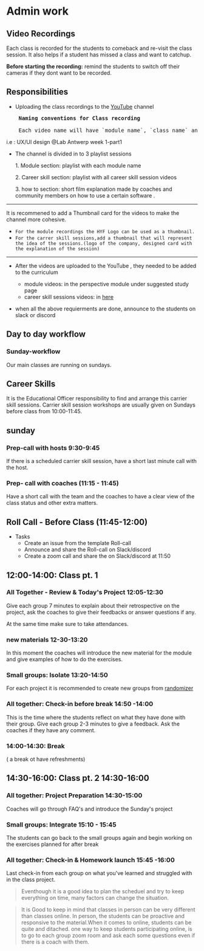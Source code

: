 # Admin work

## Video Recordings

Each class is recorded for the students to comeback and re-visit the class session. It also helps if a student has missed a class and want to catchup.

**Before starting the recording:** remind the students to switch off their cameras if they dont want to be recorded.

## Responsibilities

* Uploading the class recordings to the [YouTube](https://www.youtube.com/channel/UCSusZcZHEkVqD6oHe9U4UxQ) channel

    <pre> <b>Naming conventions for Class recording</b>

   Each video name will have `module name`, `class name` and  module week". Additionally if the class recording is separated with parts(before break and after break), add `-part number`
 i.e : UX/UI design @Lab Antwerp week 1-part1
</pre>

* The channel is divided in to 3 playlist sessions

    1\.  Module section: playlist with each module name

    2\.  Career skill section: playlist with all career skill session videos

    3\.  how to section: short film explanation made by coaches and community members on how to use a certain software .

---
  It is recommened to add a Thumbnail card for the videos to make the channel more cohesive.

* `For the module recordings the HYF Logo can be used as a thumbnail.`
* `For the carrer skill sessions,add a thumbnail that will represent the idea of the sessions.(logo of the company, designed card with the explanation of the session)`

---

* After the videos are uploaded to the YouTube , they needed to be added to the curriculum &#x20;
  * &#x20;module videos: in the perspective module under suggested study page
  * &#x20;career skill sessions videos: in [here](../../career-skills/)
  
* when all the above requierments are done, announce to the students on slack or discord

## Day to day workflow

### Sunday-workflow

Our main classes are  running on sundays.

## Career Skills

It is the Educational Officer responsibility to find and arrange this carrier skill sessions.
Carrier skill session workshops are usually given on Sundays before class from 10:00-11:45.

## sunday 

### Prep-call with hosts 9:30-9:45

If there is a scheduled carrier skill session, have a short last minute call with the host.

### Prep- call with coaches (11:15 - 11:45)

 Have a short call with the team and the coaches to have a clear view of the class status and other extra matters.



## Roll Call - Before Class (11:45-12:00)

* Tasks
  * Create an issue from the template Roll-call
  * Announce and share the Roll-call on Slack/discord
  * Create a zoom call and share the on Slack/discord at 11:50

## 12:00-14:00: Class pt. 1

### All Together - Review & Today's Project **12:05-12:30**

Give each group 7 minutes to explain about their retrospective on the project, ask the coaches to give their feedbacks or answer questions if any.

At the same time make sure to take attendances.

### new materials  **12-30-13:20**

 In this moment the coaches will introduce the new material for the module and give examples of how to do the exercises.

### Small groups: Isolate **13:20-14:50**

For each project it is recommended to create new groups from  [randomizer](https://lab-antwerp-1.github.io/home/randomizer/)

### All together: Check-in before break **14:50 -14:00**

 This is the time where the students reflect on what they have done with their group. Give each group 2-3 minutes to give a feedback. Ask the coaches if they have any comment.

### 14:00-14:30: Break
( a break ot have refreshments)

## 14:30-16:00: Class pt. 2 **14:30-16:00**

### All together: Project Preparation **14:30-15:00**

Coaches will go through FAQ's  and introduce the Sunday's project

### Small groups: Integrate **15:10 - 15:45**

 The students can go back to the small groups again and begin working on the exercises planned for after break

### All together: Check-in & Homework launch **15:45 -16:00**

Last  check-in from each group on what you've learned and struggled with in the class project. 


> Eventhough it is a good idea to plan the scheduel and try to keep everything on time, many factors can change the situation. 

> It is Good to keep in mind that classes in person can be very different than classes online. In person, the students can be proactive and responsive to the material.When it comes to online, students can be quite and ditached. one way to keep students participating online, is to go to each group zoom room and ask each some questions even if there is a coach with them.  

